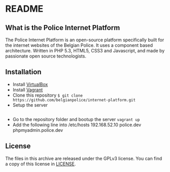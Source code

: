 README
======

What is the Police Internet Platform
------------------------------------

The Police Internet Platform is an open-source platform specifically built for the internet websites of the Belgian Police.
It uses a component based architecture. Written in PHP 5.3, HTML5, CSS3 and Javascript, and made by passionate open source technologists.


Installation
------------

* Install [VirtualBox](http://www.virtualbox.org/)
* Install [Vagrant](http://downloads.vagrantup.com/)
* Clone this repository
    ```$ git clone https://github.com/belgianpolice/internet-platform.git```
* Setup the server
    ```vagrant box add police [#](#)
* Go to the repository folder and bootup the server
    ```vagrant up```
* Add the following line into /etc/hosts
    192.168.52.10 police.dev phpmyadmin.police.dev


License
-------

The files in this archive are released under the GPLv3 license. You can find a copy of this license in [LICENSE](develop/LICENSE.md).

